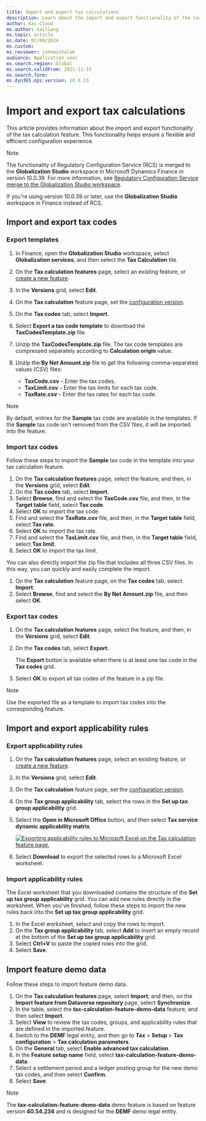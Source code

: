 ```yaml
---
title: Import and export tax calculations
description: Learn about the import and export functionality of the tax calculation feature, including processes for importing and exporting tax codes.
author: Kai-Cloud
ms.author: kailiang
ms.topic: article
ms.date: 02/09/2024
ms.custom: 
ms.reviewer: johnmichalak
audience: Application user
ms.search.region: Global
ms.search.validFrom: 2021-11-15
ms.search.form:
ms.dyn365.ops.version: 10.0.23
---
```


# Import and export tax calculations

This article provides information about the import and export functionality of the tax calculation feature. This functionality helps ensure a flexible and efficient configuration experience.

> [!NOTE]
> The functionality of Regulatory Configuration Service (RCS) is merged to the **Globalization Studio** workspace in Microsoft Dynamics Finance in version 10.0.39. For more information, see [Regulatory Configuration Service merge to the Globalization Studio workspace](workspace/merge-rcs-to-gsw.md).
>
> If you're using version 10.0.39 or later, use the **Globalization Studio** workspace in Finance instead of RCS.

## Import and export tax codes

### Export templates

1. In Finance, open the **Globalization Studio** workspace, select **Globalization services**, and then select the **Tax Calculation** tile.
2. On the **Tax calculation features** page, select an existing feature, or [create a new feature](global-get-started-with-tax-calculation-service.md#configure-the-tax-calculation-feature).
3. In the **Versions** grid, select **Edit**.
4. On the **Tax calculation** feature page, set the [configuration version](global-get-started-with-tax-calculation-service.md#configure-the-tax-calculation-feature).
5. On the **Tax codes** tab, select **Import**.
6. Select **Export a tax code template** to download the **TaxCodesTemplate.zip** file.
7. Unzip the **TaxCodesTemplate.zip** file. The tax code templates are compressed separately according to **Calculation origin** value.
8. Unzip the **By Net Amount.zip** file to get the following comma-separated values (CSV) files:

    - **TaxCode.csv** – Enter the tax codes.
    - **TaxLimit.csv** – Enter the tax limits for each tax code.
    - **TaxRate.csv** – Enter the tax rates for each tax code.

> [!NOTE]
> By default, entries for the **Sample** tax code are available in the templates. If the **Sample** tax code isn't removed from the CSV files, it will be imported into the feature.

### Import tax codes

Follow these steps to import the **Sample** tax code in the template into your tax calculation feature.

1. On the **Tax calculation features** page, select the feature, and then, in the **Versions** grid, select **Edit**.
2. On the **Tax codes** tab, select **Import**.
3. Select **Browse**, find and select the **TaxCode.csv** file, and then, in the **Target table** field, select **Tax code**.
4. Select **OK** to import the tax code.
5. Find and select the **TaxRate.csv** file, and then, in the **Target table** field, select **Tax rate**.
6. Select **OK** to import the tax rate.
7. Find and select the **TaxLimit.csv** file, and then, in the **Target table** field, select **Tax limit**.
8. Select **OK** to import the tax limit.

You can also directly import the zip file that includes all three CSV files. In this way, you can quickly and easily complete the import.

1. On the **Tax calculation** feature page, on the **Tax codes** tab, select **Import**.
2. Select **Browse**, find and select the **By Net Amount.zip** file, and then select **OK**.

### Export tax codes

1. On the **Tax calculation features** page, select the feature, and then, in the **Versions** grid, select **Edit**.
2. On the **Tax codes** tab, select **Export**.

    The **Export** button is available when there is at least one tax code in the **Tax codes** grid.

3. Select **OK** to export all tax codes of the feature in a zip file.

> [!NOTE]
> Use the exported file as a template to import tax codes into the corresponding feature.

## Import and export applicability rules

### Export applicability rules

1. On the **Tax calculation features** page, select an existing feature, or [create a new feature](global-get-started-with-tax-calculation-service.md#configure-the-tax-calculation-feature).
2. In the **Versions** grid, select **Edit**.
3. On the **Tax calculation** feature page, set the [configuration version](global-get-started-with-tax-calculation-service.md#configure-the-tax-calculation-feature).
4. On the **Tax group applicability** tab, select the rows in the **Set up tax group applicability** grid.
5. Select the **Open in Microsoft Office** button, and then select **Tax service dynamic applicability matrix**.

    [![Exporting applicability rules to Microsoft Excel on the Tax calculation feature page.](../media/tax-cal-import-export-1.png)](../media/tax-cal-import-export-1.png)

6. Select **Download** to export the selected rows to a Microsoft Excel worksheet.

### Import applicability rules

The Excel worksheet that you downloaded contains the structure of the **Set up tax group applicability** grid. You can add new rules directly in the worksheet. When you've finished, follow these steps to import the new rules back into the **Set up tax group applicability** grid.

1. In the Excel worksheet, select and copy the rows to import.
2. On the **Tax group applicability** tab, select **Add** to insert an empty record at the bottom of the **Set up tax group applicability** grid.
3. Select **Ctrl+V** to paste the copied rows into the grid.
4. Select **Save**.

## Import feature demo data

Follow these steps to import feature demo data.

1. On the **Tax calculation features** page, select **Import**, and then, on the **Import feature from Dataverse repository** page, select **Synchronize**. 
2. In the table, select the **tax-calculation-feature-demo-data** feature, and then select **Import**.
3. Select **View** to review the tax codes, groups, and applicability rules that are defined in the imported feature.
4. Switch to the **DEMF** legal entity, and then go to **Tax** \> **Setup** \> **Tax configuration** \> **Tax calculation parameters**.
5. On the **General** tab, select **Enable advanced tax calculation**.
6. In the **Feature setup name** field, select **tax-calculation-feature-demo-data**.
7. Select a settlement period and a ledger posting group for the new demo tax codes, and then select **Confirm**.
8. Select **Save**.

> [!NOTE]
> The **tax-calculation-feature-demo-data** demo feature is based on feature version **40.54.234** and is designed for the **DEMF** demo legal entity.

